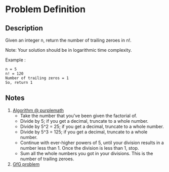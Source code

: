 # Problem Definition

## Description

Given an integer n, return the number of trailing zeroes in n!.

Note: Your solution should be in logarithmic time complexity.

Example :

```plaintext
n = 5
n! = 120
Number of trailing zeros = 1
So, return 1
```

## Notes

1. [Algorithm @ purplemath](http://www.purplemath.com/modules/factzero.htm)
    * Take the number that you've been given the factorial of.
    * Divide by 5; if you get a decimal, truncate to a whole number.
    * Divide by 5^2 = 25; if you get a decimal, truncate to a whole number.
    * Divide by 5^3 = 125; if you get a decimal, truncate to a whole number.
    * Continue with ever-higher powers of 5, until your division results in a number less than 1. Once the division is less than 1, stop.
    * Sum all the whole numbers you got in your divisions. This is the number of trailing zeroes.
1. [GfG problem](http://www.geeksforgeeks.org/count-trailing-zeroes-factorial-number/)